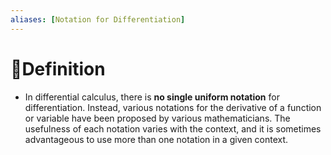 ```yaml
---
aliases: [Notation for Differentiation]
---
```


# 📝Definition
- In differential calculus, there is **no single uniform notation** for differentiation. Instead, various notations for the derivative of a function or variable have been proposed by various mathematicians. The usefulness of each notation varies with the context, and it is sometimes advantageous to use more than one notation in a given context.
